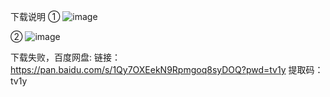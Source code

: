下载说明
①
![image](https://github.com/hao888TUV/JUC_Advance/assets/116476124/37c79c30-653d-4428-82cb-c8021e19b857)

②
![image](https://github.com/hao888TUV/JUC_Advance/assets/116476124/f464f2b7-0dbc-47e3-b330-2850ec07bf03)

下载失败，百度网盘:
链接：https://pan.baidu.com/s/1Qy7OXEekN9Rpmgoq8syDOQ?pwd=tv1y
提取码：tv1y

